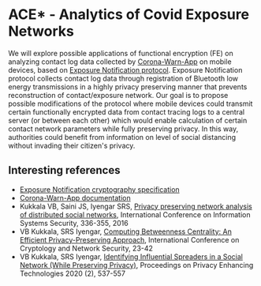 # ACE* - Analytics of Covid Exposure Networks

We will explore possible applications of functional encryption (FE) on analyzing contact log data collected by [Corona-Warn-App](https://github.com/corona-warn-app) on mobile devices, based on [Exposure Notification protocol](https://blog.google/documents/Exposure_Notification_-Cryptography_Specification_v1.2.1.pdf). Exposure Notification protocol collects contact log data through registration of Bluetooth low energy transmissions in a highly privacy preserving manner that prevents reconstruction of contact/exposure network. Our goal is to propose possible modifications of the protocol where mobile devices could transmit certain functionally encrypted data from contact tracing logs to a central server (or between each other) which would enable calculation of certain contact network parameters while fully preserving privacy. In this way, authorities could benefit from information on level of social distancing without invading their citizen's privacy.

## Interesting references

- [Exposure Notification cryptography specification](https://blog.google/documents/Exposure_Notification_-Cryptography_Specification_v1.2.1.pdf)
- [Corona-Warn-App documentation](https://github.com/corona-warn-app/cwa-documentation)
- Kukkala VB, Saini JS, Iyengar SRS, [Privacy preserving network analysis of distributed social networks](https://eprint.iacr.org/2016/427.pdf), International Conference on Information Systems Security, 336-355, 2016
- VB Kukkala, SRS Iyengar, [Computing Betweenness Centrality: An Efficient Privacy-Preserving Approach](https://link.springer.com/chapter/10.1007/978-3-030-00434-7_2), International Conference on Cryptology and Network Security, 23-42
- VB Kukkala, SRS Iyengar, [Identifying Influential Spreaders in a Social Network (While Preserving Privacy)](https://content.sciendo.com/downloadpdf/journals/popets/2020/2/article-p537.pdf), Proceedings on Privacy Enhancing Technologies 2020 (2), 537-557



